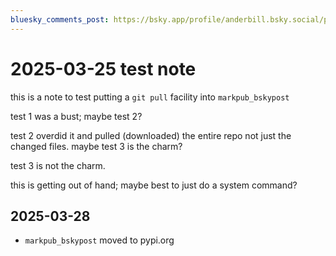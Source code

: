 ```yaml
---
bluesky_comments_post: https://bsky.app/profile/anderbill.bsky.social/post/3llhfxapspi2b
---
```

# 2025-03-25 test note

this is a note to test putting a `git pull` facility into `markpub_bskypost`

test 1 was a bust; maybe test 2?

test 2 overdid it and pulled (downloaded) the entire repo not just the changed files.
maybe test 3 is the charm?

test 3 is not the charm.  

this is getting out of hand; maybe best to just do a system command?

## 2025-03-28  
- `markpub_bskypost` moved to pypi.org  

